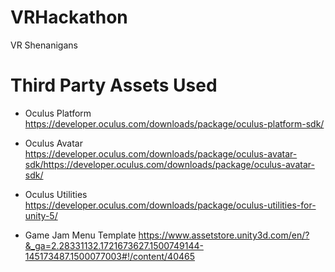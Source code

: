 # VRHackathon
VR Shenanigans

# Third Party Assets Used
* Oculus Platform https://developer.oculus.com/downloads/package/oculus-platform-sdk/

* Oculus Avatar https://developer.oculus.com/downloads/package/oculus-avatar-sdk/https://developer.oculus.com/downloads/package/oculus-avatar-sdk/

* Oculus Utilities https://developer.oculus.com/downloads/package/oculus-utilities-for-unity-5/

* Game Jam Menu Template https://www.assetstore.unity3d.com/en/?&_ga=2.28331132.1721673627.1500749144-145173487.1500077003#!/content/40465
